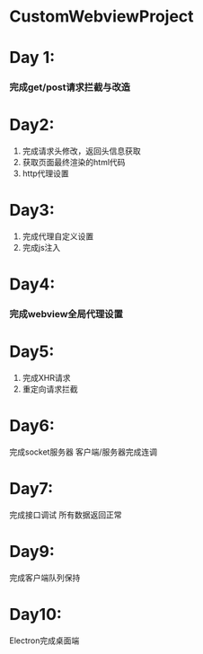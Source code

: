 # CustomWebviewProject
# Day 1:
### 完成get/post请求拦截与改造
# Day2:
1. 完成请求头修改，返回头信息获取
2. 获取页面最终渲染的html代码
3.  http代理设置
# Day3:
1. 完成代理自定义设置
2. 完成js注入
# Day4:
### 完成webview全局代理设置
# Day5:
1. 完成XHR请求
2. 重定向请求拦截
# Day6:
完成socket服务器
客户端/服务器完成连调
# Day7:
完成接口调试
所有数据返回正常
# Day9:
完成客户端队列保持
# Day10:
Electron完成桌面端

